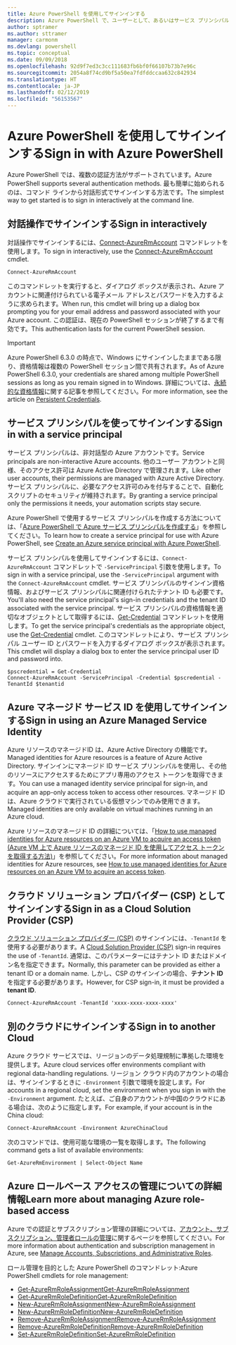 ```yaml
---
title: Azure PowerShell を使用してサインインする
description: Azure PowerShell で、ユーザーとして、あるいはサービス プリンシパルまたは Azure リソースのマネージド ID を使用してサインインする方法。
author: sptramer
ms.author: sttramer
manager: carmonm
ms.devlang: powershell
ms.topic: conceptual
ms.date: 09/09/2018
ms.openlocfilehash: 92d9f7ed3c3cc111683fb6bf0f66107b73b7e96c
ms.sourcegitcommit: 2054a8f74cd9bf5a50ea7fdfddccaa632c842934
ms.translationtype: HT
ms.contentlocale: ja-JP
ms.lasthandoff: 02/12/2019
ms.locfileid: "56153567"
---
```

# <a name="sign-in-with-azure-powershell"></a><span data-ttu-id="394ba-103">Azure PowerShell を使用してサインインする</span><span class="sxs-lookup"><span data-stu-id="394ba-103">Sign in with Azure PowerShell</span></span>

<span data-ttu-id="394ba-104">Azure PowerShell では、複数の認証方法がサポートされています。</span><span class="sxs-lookup"><span data-stu-id="394ba-104">Azure PowerShell supports several authentication methods.</span></span> <span data-ttu-id="394ba-105">最も簡単に始められるのは、コマンド ラインから対話形式でサインインする方法です。</span><span class="sxs-lookup"><span data-stu-id="394ba-105">The simplest way to get started is to sign in interactively at the command line.</span></span>

## <a name="sign-in-interactively"></a><span data-ttu-id="394ba-106">対話操作でサインインする</span><span class="sxs-lookup"><span data-stu-id="394ba-106">Sign in interactively</span></span>

<span data-ttu-id="394ba-107">対話操作でサインインするには、[Connect-AzureRmAccount](/powershell/module/azurerm.profile/connect-azurermaccount) コマンドレットを使用します。</span><span class="sxs-lookup"><span data-stu-id="394ba-107">To sign in interactively, use the [Connect-AzureRmAccount](/powershell/module/azurerm.profile/connect-azurermaccount) cmdlet.</span></span>

```azurepowershell-interactive
Connect-AzureRmAccount
```

<span data-ttu-id="394ba-108">このコマンドレットを実行すると、ダイアログ ボックスが表示され、Azure アカウントに関連付けられている電子メール アドレスとパスワードを入力するように求められます。</span><span class="sxs-lookup"><span data-stu-id="394ba-108">When run, this cmdlet will bring up a dialog box prompting you for your email address and password associated with your Azure account.</span></span> <span data-ttu-id="394ba-109">この認証は、現在の PowerShell セッションが終了するまで有効です。</span><span class="sxs-lookup"><span data-stu-id="394ba-109">This authentication lasts for the current PowerShell session.</span></span>

> [!IMPORTANT]
> <span data-ttu-id="394ba-110">Azure PowerShell 6.3.0 の時点で、Windows にサインインしたままである限り、資格情報は複数の PowerShell セッション間で共有されます。</span><span class="sxs-lookup"><span data-stu-id="394ba-110">As of Azure PowerShell 6.3.0, your credentials are shared among multiple PowerShell sessions as long as you remain signed in to Windows.</span></span> <span data-ttu-id="394ba-111">詳細については、[永続的な資格情報](context-persistence.md)に関する記事を参照してください。</span><span class="sxs-lookup"><span data-stu-id="394ba-111">For more information, see the article on [Persistent Credentials](context-persistence.md).</span></span>

## <a name="sign-in-with-a-service-principal"></a><span data-ttu-id="394ba-112">サービス プリンシパルを使ってサインインする</span><span class="sxs-lookup"><span data-stu-id="394ba-112">Sign in with a service principal</span></span>

<span data-ttu-id="394ba-113">サービス プリンシパルは、非対話型の Azure アカウントです。</span><span class="sxs-lookup"><span data-stu-id="394ba-113">Service principals are non-interactive Azure accounts.</span></span> <span data-ttu-id="394ba-114">他のユーザー アカウントと同様、そのアクセス許可は Azure Active Directory で管理されます。</span><span class="sxs-lookup"><span data-stu-id="394ba-114">Like other user accounts, their permissions are managed with Azure Active Directory.</span></span> <span data-ttu-id="394ba-115">サービス プリンシパルに、必要なアクセス許可のみを付与することで、自動化スクリプトのセキュリティが維持されます。</span><span class="sxs-lookup"><span data-stu-id="394ba-115">By granting a service principal only the permissions it needs, your automation scripts stay secure.</span></span>

<span data-ttu-id="394ba-116">Azure PowerShell で使用するサービス プリンシパルを作成する方法については、「[Azure PowerShell で Azure サービス プリンシパルを作成する](create-azure-service-principal-azureps.md)」を参照してください。</span><span class="sxs-lookup"><span data-stu-id="394ba-116">To learn how to create a service principal for use with Azure PowerShell, see [Create an Azure service principal with Azure PowerShell](create-azure-service-principal-azureps.md).</span></span>

<span data-ttu-id="394ba-117">サービス プリンシパルを使用してサインインするには、`Connect-AzureRmAccount` コマンドレットで `-ServicePrincipal` 引数を使用します。</span><span class="sxs-lookup"><span data-stu-id="394ba-117">To sign in with a service principal, use the `-ServicePrincipal` argument with the `Connect-AzureRmAccount` cmdlet.</span></span> <span data-ttu-id="394ba-118">サービス プリンシパルのサインイン資格情報、およびサービス プリンシパルに関連付けられたテナント ID も必要です。</span><span class="sxs-lookup"><span data-stu-id="394ba-118">You'll also need the service principal's sign-in credentials and the tenant ID associated with the service principal.</span></span> <span data-ttu-id="394ba-119">サービス プリンシパルの資格情報を適切なオブジェクトとして取得するには、[Get-Credential](/powershell/module/microsoft.powershell.security/get-credential) コマンドレットを使用します。</span><span class="sxs-lookup"><span data-stu-id="394ba-119">To get the service principal's credentials as the appropriate object, use the [Get-Credential](/powershell/module/microsoft.powershell.security/get-credential) cmdlet.</span></span> <span data-ttu-id="394ba-120">このコマンドレットにより、サービス プリンシパル ユーザー ID とパスワードを入力するダイアログ ボックスが表示されます。</span><span class="sxs-lookup"><span data-stu-id="394ba-120">This cmdlet will display a dialog box to enter the service principal user ID and password into.</span></span>

```azurepowershell-interactive
$pscredential = Get-Credential
Connect-AzureRmAccount -ServicePrincipal -Credential $pscredential -TenantId $tenantid
```

## <a name="sign-in-using-an-azure-managed-service-identity"></a><span data-ttu-id="394ba-121">Azure マネージド サービス ID を使用してサインインする</span><span class="sxs-lookup"><span data-stu-id="394ba-121">Sign in using an Azure Managed Service Identity</span></span>

<span data-ttu-id="394ba-122">Azure リソースのマネージドID は、Azure Active Directory の機能です。</span><span class="sxs-lookup"><span data-stu-id="394ba-122">Managed identities for Azure resources is a feature of Azure Active Directory.</span></span> <span data-ttu-id="394ba-123">サインインにマネージド ID サービス プリンシパルを使用し、その他のリソースにアクセスするためにアプリ専用のアクセス トークンを取得できます。</span><span class="sxs-lookup"><span data-stu-id="394ba-123">You can use a managed identity service principal for sign-in, and acquire an app-only access token to access other resources.</span></span> <span data-ttu-id="394ba-124">マネージド ID は、Azure クラウドで実行されている仮想マシンでのみ使用できます。</span><span class="sxs-lookup"><span data-stu-id="394ba-124">Managed identities are only available on virtual machines running in an Azure cloud.</span></span>

<span data-ttu-id="394ba-125">Azure リソースのマネージド ID の詳細については、「[How to use managed identities for Azure resources on an Azure VM to acquire an access token (Azure VM 上で Azure リソースのマネージド ID を使用してアクセス トークンを取得する方法)](/azure/active-directory/managed-identities-azure-resources/how-to-use-vm-token)」を参照してください。</span><span class="sxs-lookup"><span data-stu-id="394ba-125">For more information about managed identities for Azure resources, see [How to use managed identities for Azure resources on an Azure VM to acquire an access token](/azure/active-directory/managed-identities-azure-resources/how-to-use-vm-token).</span></span>

## <a name="sign-in-as-a-cloud-solution-provider-csp"></a><span data-ttu-id="394ba-126">クラウド ソリューション プロバイダー (CSP) としてサインインする</span><span class="sxs-lookup"><span data-stu-id="394ba-126">Sign in as a Cloud Solution Provider (CSP)</span></span>

<span data-ttu-id="394ba-127">[クラウド ソリューション プロバイダー (CSP)](https://azure.microsoft.com/en-us/offers/ms-azr-0145p/) のサインインには、`-TenantId` を使用する必要があります。</span><span class="sxs-lookup"><span data-stu-id="394ba-127">A [Cloud Solution Provider (CSP)](https://azure.microsoft.com/en-us/offers/ms-azr-0145p/) sign-in requires the use of `-TenantId`.</span></span> <span data-ttu-id="394ba-128">通常は、このパラメーターにはテナント ID またはドメイン名を指定できます。</span><span class="sxs-lookup"><span data-stu-id="394ba-128">Normally, this parameter can be provided as either a tenant ID or a domain name.</span></span> <span data-ttu-id="394ba-129">しかし、CSP のサインインの場合、**テナント ID** を指定する必要があります。</span><span class="sxs-lookup"><span data-stu-id="394ba-129">However, for CSP sign-in, it must be provided a **tenant ID**.</span></span>

```azurepowershell-interactive
Connect-AzureRmAccount -TenantId 'xxxx-xxxx-xxxx-xxxx'
```

## <a name="sign-in-to-another-cloud"></a><span data-ttu-id="394ba-130">別のクラウドにサインインする</span><span class="sxs-lookup"><span data-stu-id="394ba-130">Sign in to another Cloud</span></span>

<span data-ttu-id="394ba-131">Azure クラウド サービスでは、リージョンのデータ処理規制に準拠した環境を提供します。</span><span class="sxs-lookup"><span data-stu-id="394ba-131">Azure cloud services offer environments compliant with regional data-handling regulations.</span></span>
<span data-ttu-id="394ba-132">リージョン クラウド内のアカウントの場合は、サインインするときに `-Environment` 引数で環境を設定します。</span><span class="sxs-lookup"><span data-stu-id="394ba-132">For accounts in a regional cloud, set the environment when you sign in with the `-Environment` argument.</span></span>
<span data-ttu-id="394ba-133">たとえば、ご自身のアカウントが中国のクラウドにある場合は、次のように指定します。</span><span class="sxs-lookup"><span data-stu-id="394ba-133">For example, if your account is in the China cloud:</span></span>

```azurepowershell-interactive
Connect-AzureRmAccount -Environment AzureChinaCloud
```

<span data-ttu-id="394ba-134">次のコマンドでは、使用可能な環境の一覧を取得します。</span><span class="sxs-lookup"><span data-stu-id="394ba-134">The following command gets a list of available environments:</span></span>

```azurepowershell-interactive
Get-AzureRmEnvironment | Select-Object Name
```

## <a name="learn-more-about-managing-azure-role-based-access"></a><span data-ttu-id="394ba-135">Azure ロールベース アクセスの管理についての詳細情報</span><span class="sxs-lookup"><span data-stu-id="394ba-135">Learn more about managing Azure role-based access</span></span>

<span data-ttu-id="394ba-136">Azure での認証とサブスクリプション管理の詳細については、[アカウント、サブスクリプション、管理者ロールの管理](/azure/active-directory/role-based-access-control-configure)に関するページを参照してください。</span><span class="sxs-lookup"><span data-stu-id="394ba-136">For more information about authentication and subscription management in Azure, see [Manage Accounts, Subscriptions, and Administrative Roles](/azure/active-directory/role-based-access-control-configure).</span></span>

<span data-ttu-id="394ba-137">ロール管理を目的とした Azure PowerShell のコマンドレット:</span><span class="sxs-lookup"><span data-stu-id="394ba-137">Azure PowerShell cmdlets for role management:</span></span>

* [<span data-ttu-id="394ba-138">Get-AzureRmRoleAssignment</span><span class="sxs-lookup"><span data-stu-id="394ba-138">Get-AzureRmRoleAssignment</span></span>](/powershell/module/AzureRM.Resources/Get-AzureRmRoleAssignment)
* [<span data-ttu-id="394ba-139">Get-AzureRmRoleDefinition</span><span class="sxs-lookup"><span data-stu-id="394ba-139">Get-AzureRmRoleDefinition</span></span>](/powershell/module/AzureRM.Resources/Get-AzureRmRoleDefinition)
* [<span data-ttu-id="394ba-140">New-AzureRmRoleAssignment</span><span class="sxs-lookup"><span data-stu-id="394ba-140">New-AzureRmRoleAssignment</span></span>](/powershell/module/AzureRM.Resources/New-AzureRmRoleAssignment)
* [<span data-ttu-id="394ba-141">New-AzureRmRoleDefinition</span><span class="sxs-lookup"><span data-stu-id="394ba-141">New-AzureRmRoleDefinition</span></span>](/powershell/module/AzureRM.Resources/New-AzureRmRoleDefinition)
* [<span data-ttu-id="394ba-142">Remove-AzureRmRoleAssignment</span><span class="sxs-lookup"><span data-stu-id="394ba-142">Remove-AzureRmRoleAssignment</span></span>](/powershell/module/AzureRM.Resources/Remove-AzureRmRoleAssignment)
* [<span data-ttu-id="394ba-143">Remove-AzureRmRoleDefinition</span><span class="sxs-lookup"><span data-stu-id="394ba-143">Remove-AzureRmRoleDefinition</span></span>](/powershell/module/AzureRM.Resources/Remove-AzureRmRoleDefinition)
* [<span data-ttu-id="394ba-144">Set-AzureRmRoleDefinition</span><span class="sxs-lookup"><span data-stu-id="394ba-144">Set-AzureRmRoleDefinition</span></span>](/powershell/module/AzureRM.Resources/Set-AzureRmRoleDefinition)
